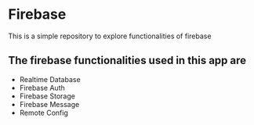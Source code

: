 # Firebase

This is a simple repository to explore functionalities of firebase

## The firebase functionalities used in this app are
* Realtime Database
* Firebase Auth
* Firebase Storage
* Firebase Message
* Remote Config

